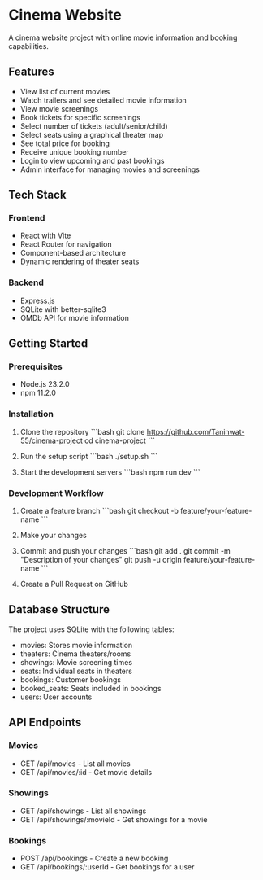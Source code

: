 # Cinema Website

A cinema website project with online movie information and booking capabilities.

## Features

- View list of current movies
- Watch trailers and see detailed movie information
- View movie screenings
- Book tickets for specific screenings
- Select number of tickets (adult/senior/child)
- Select seats using a graphical theater map
- See total price for booking
- Receive unique booking number
- Login to view upcoming and past bookings
- Admin interface for managing movies and screenings

## Tech Stack

### Frontend
- React with Vite
- React Router for navigation
- Component-based architecture
- Dynamic rendering of theater seats

### Backend
- Express.js
- SQLite with better-sqlite3
- OMDb API for movie information

## Getting Started

### Prerequisites
- Node.js 23.2.0
- npm 11.2.0

### Installation

1. Clone the repository
   \`\`\`bash
   git clone https://github.com/Taninwat-55/cinema-project
   cd cinema-project
   \`\`\`

2. Run the setup script
   \`\`\`bash
   ./setup.sh
   \`\`\`

3. Start the development servers
   \`\`\`bash
   npm run dev
   \`\`\`

### Development Workflow

1. Create a feature branch
   \`\`\`bash
   git checkout -b feature/your-feature-name
   \`\`\`

2. Make your changes

3. Commit and push your changes
   \`\`\`bash
   git add .
   git commit -m "Description of your changes"
   git push -u origin feature/your-feature-name
   \`\`\`

4. Create a Pull Request on GitHub

## Database Structure

The project uses SQLite with the following tables:
- movies: Stores movie information
- theaters: Cinema theaters/rooms
- showings: Movie screening times
- seats: Individual seats in theaters
- bookings: Customer bookings
- booked_seats: Seats included in bookings
- users: User accounts

## API Endpoints

### Movies
- GET /api/movies - List all movies
- GET /api/movies/:id - Get movie details

### Showings
- GET /api/showings - List all showings
- GET /api/showings/:movieId - Get showings for a movie

### Bookings
- POST /api/bookings - Create a new booking
- GET /api/bookings/:userId - Get bookings for a user
